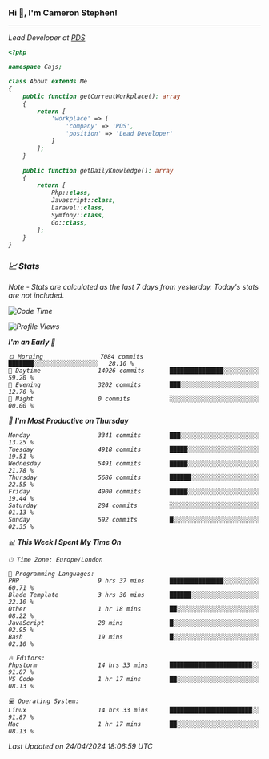 ### Hi 👋, I'm Cameron Stephen!
<hr>
<p><em>Lead Developer at <a href="https://prindatasolutions.co.uk">PDS</a></p>


```php
<?php

namespace Cajs;

class About extends Me
{
    public function getCurrentWorkplace(): array
    {
        return [
            'workplace' => [
                'company' => 'PDS',
                'position' => 'Lead Developer'
            ]
        ];
    }

    public function getDailyKnowledge(): array
    {
        return [
            Php::class,
            Javascript::class,
            Laravel::class,
            Symfony::class,
            Go::class,
        ];
    }
}
```

### 📈 Stats
<p><em>Note - Stats are calculated as the last 7 days from yesterday. Today's stats are not included.</em></p>


<!--START_SECTION:waka-->
![Code Time](http://img.shields.io/badge/Code%20Time-3%2C778%20hrs%208%20mins-blue)

![Profile Views](http://img.shields.io/badge/Profile%20Views-0-blue)

**I'm an Early 🐤** 

```text
🌞 Morning                7084 commits        ███████░░░░░░░░░░░░░░░░░░   28.10 % 
🌆 Daytime                14926 commits       ███████████████░░░░░░░░░░   59.20 % 
🌃 Evening                3202 commits        ███░░░░░░░░░░░░░░░░░░░░░░   12.70 % 
🌙 Night                  0 commits           ░░░░░░░░░░░░░░░░░░░░░░░░░   00.00 % 
```
📅 **I'm Most Productive on Thursday** 

```text
Monday                   3341 commits        ███░░░░░░░░░░░░░░░░░░░░░░   13.25 % 
Tuesday                  4918 commits        █████░░░░░░░░░░░░░░░░░░░░   19.51 % 
Wednesday                5491 commits        █████░░░░░░░░░░░░░░░░░░░░   21.78 % 
Thursday                 5686 commits        ██████░░░░░░░░░░░░░░░░░░░   22.55 % 
Friday                   4900 commits        █████░░░░░░░░░░░░░░░░░░░░   19.44 % 
Saturday                 284 commits         ░░░░░░░░░░░░░░░░░░░░░░░░░   01.13 % 
Sunday                   592 commits         █░░░░░░░░░░░░░░░░░░░░░░░░   02.35 % 
```


📊 **This Week I Spent My Time On** 

```text
🕑︎ Time Zone: Europe/London

💬 Programming Languages: 
PHP                      9 hrs 37 mins       ███████████████░░░░░░░░░░   60.71 % 
Blade Template           3 hrs 30 mins       ██████░░░░░░░░░░░░░░░░░░░   22.10 % 
Other                    1 hr 18 mins        ██░░░░░░░░░░░░░░░░░░░░░░░   08.22 % 
JavaScript               28 mins             █░░░░░░░░░░░░░░░░░░░░░░░░   02.95 % 
Bash                     19 mins             █░░░░░░░░░░░░░░░░░░░░░░░░   02.10 % 

🔥 Editors: 
Phpstorm                 14 hrs 33 mins      ███████████████████████░░   91.87 % 
VS Code                  1 hr 17 mins        ██░░░░░░░░░░░░░░░░░░░░░░░   08.13 % 

💻 Operating System: 
Linux                    14 hrs 33 mins      ███████████████████████░░   91.87 % 
Mac                      1 hr 17 mins        ██░░░░░░░░░░░░░░░░░░░░░░░   08.13 % 
```


 Last Updated on 24/04/2024 18:06:59 UTC
<!--END_SECTION:waka-->

